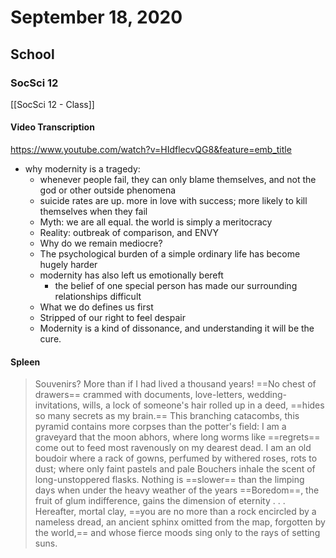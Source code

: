 ---
---

# September 18, 2020
## School
### SocSci 12
[[SocSci 12 - Class]]
#### Video Transcription
https://www.youtube.com/watch?v=HIdflecvQG8&feature=emb_title
- why modernity is a tragedy:
	- whenever people fail, they can only blame themselves, and not the god or other outside phenomena
	- suicide rates are up. more in love with success; more likely to kill themselves when they fail
	- Myth: we are all equal. the world is simply a meritocracy
	- Reality: outbreak of comparison, and ENVY
	- Why do we remain mediocre?
	- The psychological burden of a simple ordinary life has become hugely harder
	- modernity has also left us emotionally bereft
		- the belief of one special person has made our surrounding relationships difficult
    - What we do defines us first
    - Stripped of our right to feel despair
    - Modernity is a kind of dissonance, and understanding it will be the cure.
#### Spleen
> Souvenirs?
More than if I had lived a thousand years!
==No chest of drawers== crammed with documents,
love-letters, wedding-invitations, wills,
a lock of someone's hair rolled up in a deed,
==hides so many secrets as my brain.==
This branching catacombs, this pyramid
contains more corpses than the potter's field:
I am a graveyard that the moon abhors,
where long worms like ==regrets== come out to feed
most ravenously on my dearest dead.
I am an old boudoir where a rack of gowns,
perfumed by withered roses, rots to dust;
where only faint pastels and pale Bouchers inhale the scent of long-unstoppered flasks.
Nothing is ==slower== than the limping days
when under the heavy weather of the years
==Boredom==, the fruit of glum indifference,
gains the dimension of eternity . . .
Hereafter, mortal clay, ==you are no more
than a rock encircled by a nameless dread,
an ancient sphinx omitted from the map,
forgotten by the world,== and whose fierce moods
sing only to the rays of setting suns.






